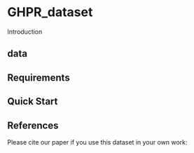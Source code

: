 # GHPR_dataset
Introduction

## data

## Requirements

## Quick Start

## References
Please cite our paper if you use this dataset in your own work: